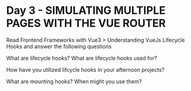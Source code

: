 # Day 3 - SIMULATING MULTIPLE PAGES WITH THE VUE ROUTER

Read Frontend Frameworks with Vue3 > Understanding VueJs Lifecycle Hooks and answer the following questions





What are lifecycle hooks? What are lifecycle hooks used for?

How have you utilized lifcycle hooks in your afternoon projects?

What are mounting hooks? When might you use them?